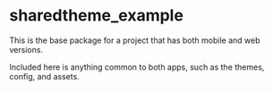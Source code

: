 # sharedtheme_example

This is the base package for a project that has both mobile and web versions.

Included here is anything common to both apps, such as the themes, config, and
assets.